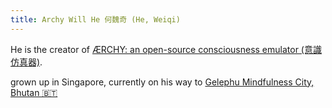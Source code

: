 ```yaml
---
title: Archy Will He 何魏奇 (He, Weiqi)
---
```


He is the creator of [ÆRCHY: an open-source consciousness emulator (意識仿真器)](https://archy.build).

grown up in Singapore, currently on his way to [Gelephu Mindfulness City, Bhutan 🇧🇹](https://gmc.bt/) 